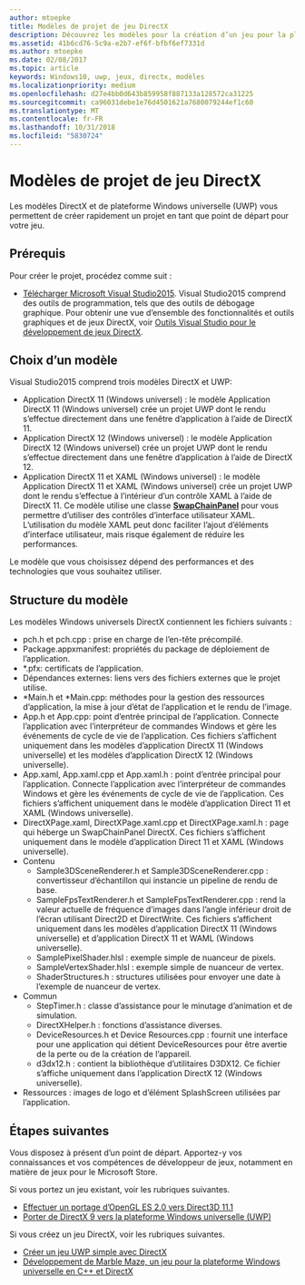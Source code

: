```yaml
---
author: mtoepke
title: Modèles de projet de jeu DirectX
description: Découvrez les modèles pour la création d’un jeu pour la plateforme Windows universelle (UWP) et DirectX.
ms.assetid: 41b6cd76-5c9a-e2b7-ef6f-bfbf6ef7331d
ms.author: mtoepke
ms.date: 02/08/2017
ms.topic: article
keywords: Windows10, uwp, jeux, directx, modèles
ms.localizationpriority: medium
ms.openlocfilehash: d27e4bb0d643b859958f887133a128572ca31225
ms.sourcegitcommit: ca96031debe1e76d4501621a7680079244ef1c60
ms.translationtype: MT
ms.contentlocale: fr-FR
ms.lasthandoff: 10/31/2018
ms.locfileid: "5830724"
---
```

# <a name="directx-game-project-templates"></a>Modèles de projet de jeu DirectX



Les modèles DirectX et de plateforme Windows universelle (UWP) vous permettent de créer rapidement un projet en tant que point de départ pour votre jeu.

## <a name="prerequisites"></a>Prérequis


Pour créer le projet, procédez comme suit :

-   [Télécharger Microsoft Visual Studio2015](https://www.visualstudio.com/vs-2015-product-editions). Visual Studio2015 comprend des outils de programmation, tels que des outils de débogage graphique. Pour obtenir une vue d’ensemble des fonctionnalités et outils graphiques et de jeux DirectX, voir [Outils Visual Studio pour le développement de jeux DirectX](set-up-visual-studio-for-game-development.md).

## <a name="choosing-a-template"></a>Choix d’un modèle


Visual Studio2015 comprend trois modèles DirectX et UWP:

-   Application DirectX 11 (Windows universel) : le modèle Application DirectX 11 (Windows universel) crée un projet UWP dont le rendu s’effectue directement dans une fenêtre d’application à l’aide de DirectX 11.
-   Application DirectX 12 (Windows universel) : le modèle Application DirectX 12 (Windows universel) crée un projet UWP dont le rendu s’effectue directement dans une fenêtre d’application à l’aide de DirectX 12.
-   Application DirectX 11 et XAML (Windows universel) : le modèle Application DirectX 11 et XAML (Windows universel) crée un projet UWP dont le rendu s’effectue à l’intérieur d’un contrôle XAML à l’aide de DirectX 11. Ce modèle utilise une classe [**SwapChainPanel**](https://msdn.microsoft.com/library/windows/apps/dn252834) pour vous permettre d’utiliser des contrôles d’interface utilisateur XAML. L’utilisation du modèle XAML peut donc faciliter l’ajout d’éléments d’interface utilisateur, mais risque également de réduire les performances.

Le modèle que vous choisissez dépend des performances et des technologies que vous souhaitez utiliser.

## <a name="template-structure"></a>Structure du modèle


Les modèles Windows universels DirectX contiennent les fichiers suivants :

-   pch.h et pch.cpp : prise en charge de l’en-tête précompilé.
-   Package.appxmanifest: propriétés du package de déploiement de l’application.
-   \*.pfx: certificats de l’application.
-   Dépendances externes: liens vers des fichiers externes que le projet utilise.
-   \*Main.h et \*Main.cpp: méthodes pour la gestion des ressources d’application, la mise à jour d’état de l’application et le rendu de l’image.
-   App.h et App.cpp: point d’entrée principal de l’application. Connecte l’application avec l’interpréteur de commandes Windows et gère les événements de cycle de vie de l’application. Ces fichiers s’affichent uniquement dans les modèles d’application DirectX 11 (Windows universelle) et les modèles d’application DirectX 12 (Windows universelle).
-   App.xaml, App.xaml.cpp et App.xaml.h : point d’entrée principal pour l’application. Connecte l’application avec l’interpréteur de commandes Windows et gère les événements de cycle de vie de l’application. Ces fichiers s’affichent uniquement dans le modèle d’application Direct 11 et XAML (Windows universelle).
-   DirectXPage.xaml, DirectXPage.xaml.cpp et DirectXPage.xaml.h : page qui héberge un SwapChainPanel DirectX. Ces fichiers s’affichent uniquement dans le modèle d’application Direct 11 et XAML (Windows universelle).
-   Contenu
    -   Sample3DSceneRenderer.h et Sample3DSceneRenderer.cpp : convertisseur d’échantillon qui instancie un pipeline de rendu de base.
    -   SampleFpsTextRenderer.h et SampleFpsTextRenderer.cpp : rend la valeur actuelle de fréquence d’images dans l’angle inférieur droit de l’écran utilisant Direct2D et DirectWrite. Ces fichiers s’affichent uniquement dans les modèles d’application DirectX 11 (Windows universelle) et d’application DirectX 11 et WAML (Windows universelle).
    -   SamplePixelShader.hlsl : exemple simple de nuanceur de pixels.
    -   SampleVertexShader.hlsl : exemple simple de nuanceur de vertex.
    -   ShaderStructures.h : structures utilisées pour envoyer une date à l’exemple de nuanceur de vertex.
-   Commun
    -   StepTimer.h : classe d’assistance pour le minutage d’animation et de simulation.
    -   DirectXHelper.h : fonctions d’assistance diverses.
    -   DeviceResources.h et Device Resources.cpp : fournit une interface pour une application qui détient DeviceResources pour être avertie de la perte ou de la création de l’appareil.
    -   d3dx12.h : contient la bibliothèque d’utilitaires D3DX12. Ce fichier s’affiche uniquement dans l’application DirectX 12 (Windows universelle).
-   Ressources : images de logo et d’élément SplashScreen utilisées par l’application.

## <a name="next-steps"></a>Étapes suivantes


Vous disposez à présent d’un point de départ. Apportez-y vos connaissances et vos compétences de développeur de jeux, notamment en matière de jeux pour le Microsoft Store.

Si vous portez un jeu existant, voir les rubriques suivantes.

-   [Effectuer un portage d’OpenGL ES 2.0 vers Direct3D 11.1](port-from-opengl-es-2-0-to-directx-11-1.md)
-   [Porter de DirectX 9 vers la plateforme Windows universelle (UWP)](porting-your-directx-9-game-to-windows-store.md)

Si vous créez un jeu DirectX, voir les rubriques suivantes.

-   [Créer un jeu UWP simple avec DirectX](tutorial--create-your-first-uwp-directx-game.md)
-   [Développement de Marble Maze, un jeu pour la plateforme Windows universelle en C++ et DirectX](developing-marble-maze-a-windows-store-game-in-cpp-and-directx.md)
